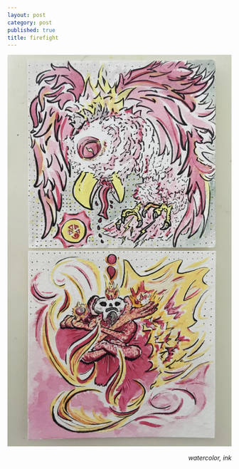 ```yaml
---
layout: post
category: post
published: true
title: firefight
---
```

![firefight](/media/firefight.jpeg)
<!--more-->
<span class='date' style='float:right;'>*watercolor, ink*</span>
